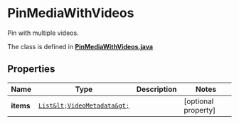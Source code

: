 

# PinMediaWithVideos

Pin with multiple videos.

The class is defined in **[PinMediaWithVideos.java](../../src/main/java/org/openapitools/model/PinMediaWithVideos.java)**

## Properties

Name | Type | Description | Notes
------------ | ------------- | ------------- | -------------
**items** | [`List&lt;VideoMetadata&gt;`](VideoMetadata.md) |  |  [optional property]



